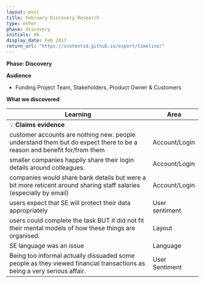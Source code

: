 ```yaml
---
layout: post
title: February Discovery Research
type: other
phase: discovery
initials: mk
display_date: Feb 2017
return_url: "https://scotentsd.github.io/export/timeline/"
---
```



**Phase: Discovery**

**Audience**
- Funding Project Team, Stakeholders, Product Owner & Customers

**What we discovered**

Learning | Area
--- | ---
  💡  **Claims evidence** | 	
 customer accounts are nothing new. people understand them but do expect there to be a reason and benefit for/from them	| Account/Login
 smaller companies happily share their login details around colleagues. 	| Account/Login
 companies would share bank details but were a bit more reticent around sharing staff salaries (especially by email)	| Account/Login
 users expect that SE will protect their data appropriately	| User sentiment
 users could complete the task BUT it did not fit their mental models of how these things are organised.	| Layout
 SE language was an issue	| Language
 Being too informal actually dissuaded some people as they viewed financial transactions as being a very serious affair.	| User Sentiment

<!--more-->
